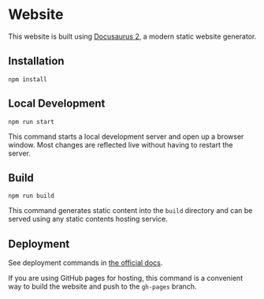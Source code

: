 # Website

This website is built using [Docusaurus 2](https://v2.docusaurus.io/), a modern static website generator.

## Installation

```console
npm install
```

## Local Development

```console
npm run start
```

This command starts a local development server and open up a browser window. Most changes are reflected live without having to restart the server.

## Build

```console
npm run build
```

This command generates static content into the `build` directory and can be served using any static contents hosting service.

## Deployment

See deployment commands in [the official docs](https://v2.docusaurus.io/docs/deployment#deploy).

If you are using GitHub pages for hosting, this command is a convenient way to build the website and push to the `gh-pages` branch.
